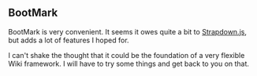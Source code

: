 ## BootMark

BootMark is very convenient.
It seems it owes quite a bit to [Strapdown.js][1], but adds a lot of features I hoped for.

I can't shake the thought that it could be the foundation of a very flexible Wiki framework. I will have to try some things and get back to you on that.

[1]: http://strapdownjs.com/
